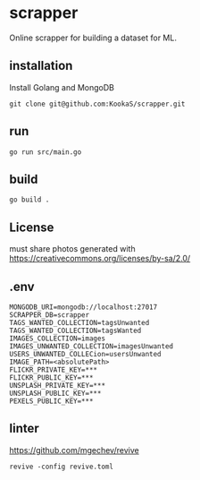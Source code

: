 # scrapper

Online scrapper for building a dataset for ML.


## installation

Install Golang and MongoDB

    git clone git@github.com:KookaS/scrapper.git

    
## run

    go run src/main.go

## build

    go build .

## License

must share photos generated with https://creativecommons.org/licenses/by-sa/2.0/

## .env

    MONGODB_URI=mongodb://localhost:27017
    SCRAPPER_DB=scrapper
    TAGS_WANTED_COLLECTION=tagsUnwanted
    TAGS_WANTED_COLLECTION=tagsWanted
    IMAGES_COLLECTION=images
    IMAGES_UNWANTED_COLLECTION=imagesUnwanted
    USERS_UNWANTED_COLLECion=usersUnwanted
    IMAGE_PATH=<absolutePath>
    FLICKR_PRIVATE_KEY=***
    FLICKR_PUBLIC_KEY=***
    UNSPLASH_PRIVATE_KEY=***
    UNSPLASH_PUBLIC_KEY=***
    PEXELS_PUBLIC_KEY=***

## linter

https://github.com/mgechev/revive

    revive -config revive.toml
